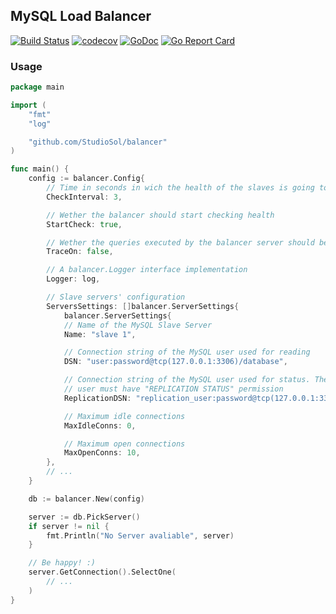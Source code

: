 ## MySQL Load Balancer 

[![Build Status](https://travis-ci.org/StudioSol/balancer.svg?branch=master)](https://travis-ci.org/StudioSol/balancer)
[![codecov](https://codecov.io/gh/StudioSol/balancer/branch/master/graph/badge.svg)](https://codecov.io/gh/StudioSol/balancer)
[![GoDoc](https://godoc.org/github.com/StudioSol/balancer?status.svg)](https://godoc.org/github.com/StudioSol/balancer)
[![Go Report Card](https://goreportcard.com/badge/github.com/StudioSol/balancer)](https://goreportcard.com/report/github.com/StudioSol/balancer)

### Usage

```go
package main

import (
    "fmt"
    "log"

    "github.com/StudioSol/balancer"
)

func main() {
    config := balancer.Config{
        // Time in seconds in wich the health of the slaves is going to be checked
        CheckInterval: 3,

        // Wether the balancer should start checking health
        StartCheck: true,

        // Wether the queries executed by the balancer server should be logged
        TraceOn: false,

        // A balancer.Logger interface implementation
        Logger: log,

		// Slave servers' configuration
        ServersSettings: []balancer.ServerSettings{
            balancer.ServerSettings{
			// Name of the MySQL Slave Server
			Name: "slave 1",

			// Connection string of the MySQL user used for reading
			DSN: "user:password@tcp(127.0.0.1:3306)/database",

			// Connection string of the MySQL user used for status. The chosen
			// user must have "REPLICATION STATUS" permission
			ReplicationDSN: "replication_user:password@tcp(127.0.0.1:3306)/",

			// Maximum idle connections
			MaxIdleConns: 0,

			// Maximum open connections
			MaxOpenConns: 10,
		},
		// ...
    }

    db := balancer.New(config)

    server := db.PickServer()
    if server != nil {
        fmt.Println("No Server avaliable", server)
    }

    // Be happy! :)
    server.GetConnection().SelectOne(
    	// ...
    )
}
```
